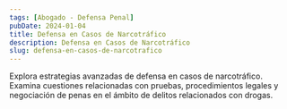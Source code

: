 ```yaml
---
tags: [Abogado - Defensa Penal]
pubDate: 2024-01-04
title: Defensa en Casos de Narcotráfico
description: Defensa en Casos de Narcotráfico
slug: defensa-en-casos-de-narcotrafico
---
```


Explora estrategias avanzadas de defensa en casos de narcotráfico. Examina cuestiones relacionadas con pruebas, procedimientos legales y negociación de penas en el ámbito de delitos relacionados con drogas.